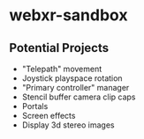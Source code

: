 # webxr-sandbox

## Potential Projects

- "Telepath" movement
- Joystick playspace rotation
- "Primary controller" manager
- Stencil buffer camera clip caps
- Portals
- Screen effects
- Display 3d stereo images
